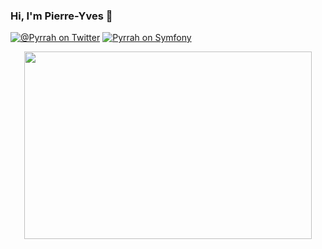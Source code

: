 ### Hi, I'm Pierre-Yves 👋

[![@_Pyrrah_ on Twitter](http://img.shields.io/badge/twitter-%40__Pyrrah__-brightgreen.svg?logo=twitter&style=flat)](https://twitter.com/intent/follow?screen_name=_Pyrrah_)
[![Pyrrah on Symfony](https://shields.io/badge/connect-Pyrrah-blue?logo=symfony&style=plastic)](https://connect.symfony.com/profile/pyrrah)

<p align="center">
  <img width="460" height="300" src="https://media.giphy.com/media/citBl9yPwnUOs/giphy.gif">
</p>

<!--
**Pyrrah/Pyrrah** is a ✨ _special_ ✨ repository because its `README.md` (this file) appears on your GitHub profile.

Here are some ideas to get you started:

- 🔭 I’m currently working on ...
- 🌱 I’m currently learning ...
- 👯 I’m looking to collaborate on ...
- 🤔 I’m looking for help with ...
- 💬 Ask me about ...
- 📫 How to reach me: ...
- 😄 Pronouns: ...
- ⚡ Fun fact: ...
-->
